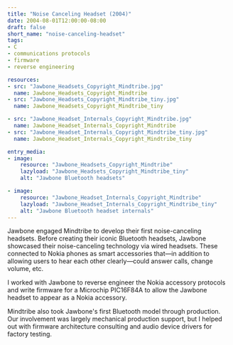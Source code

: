 ```yaml
---
title: "Noise Canceling Headset (2004)"
date: 2004-08-01T12:00:00-08:00
draft: false
short_name: "noise-canceling-headset"
tags: 
- C
- communications protocols
- firmware
- reverse engineering

resources:
- src: "Jawbone_Headsets_Copyright_Mindtribe.jpg"
  name: Jawbone_Headsets_Copyright_Mindtribe
- src: "Jawbone_Headsets_Copyright_Mindtribe_tiny.jpg"
  name: Jawbone_Headsets_Copyright_Mindtribe_tiny

- src: "Jawbone_Headset_Internals_Copyright_Mindtribe.jpg"
  name: Jawbone_Headset_Internals_Copyright_Mindtribe
- src: "Jawbone_Headset_Internals_Copyright_Mindtribe_tiny.jpg"
  name: Jawbone_Headset_Internals_Copyright_Mindtribe_tiny

entry_media:
- image:
    resource: "Jawbone_Headsets_Copyright_Mindtribe"
    lazyload: "Jawbone_Headsets_Copyright_Mindtribe_tiny"
    alt: "Jawbone Bluetooth headsets"

- image:
    resource: "Jawbone_Headset_Internals_Copyright_Mindtribe"
    lazyload: "Jawbone_Headset_Internals_Copyright_Mindtribe_tiny"
    alt: "Jawbone Bluetooth headset internals"
---
```

Jawbone engaged Mindtribe to develop their first noise-canceling headsets. Before creating their iconic Bluetooth headsets, Jawbone showcased their noise-canceling technology via wired headsets. These connected to Nokia phones as smart accessories that&mdash;in addition to allowing users to hear each other clearly&mdash;could answer calls, change volume, etc.

I worked with Jawbone to reverse engineer the Nokia accessory protocols and write firmware for a Microchip PIC16F84A to allow the Jawbone headset to appear as a Nokia accessory.

Mindtribe also took Jawbone's first Bluetooth model through production. Our involvement was largely mechanical production support, but I helped out with firmware architecture consulting and audio device drivers for factory testing.
